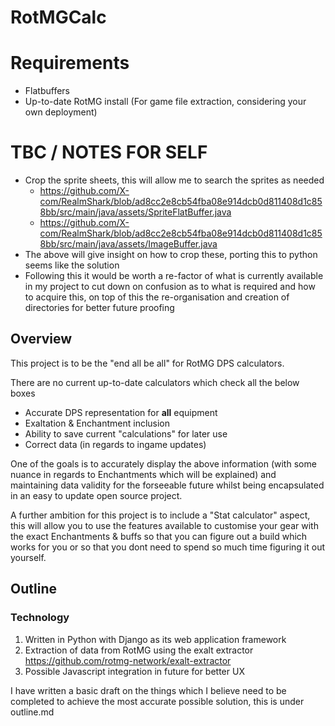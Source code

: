 # RotMGCalc

# Requirements

- Flatbuffers
- Up-to-date RotMG install (For game file extraction, considering your own deployment)

# TBC / NOTES FOR SELF

- Crop the sprite sheets, this will allow me to search the sprites as needed
  - https://github.com/X-com/RealmShark/blob/ad8cc2e8cb54fba08e914dcb0d811408d1c858bb/src/main/java/assets/SpriteFlatBuffer.java
  - https://github.com/X-com/RealmShark/blob/ad8cc2e8cb54fba08e914dcb0d811408d1c858bb/src/main/java/assets/ImageBuffer.java
- The above will give insight on how to crop these, porting this to python seems like the solution
- Following this it would be worth a re-factor of what is currently available in my project to cut down on 
confusion as to what is required and how to acquire this, on top of this the
re-organisation and creation of directories for better future proofing

## Overview

This project is to be the "end all be all" for RotMG DPS calculators.

There are no current up-to-date calculators which check all the below boxes

- Accurate DPS representation for **all** equipment
- Exaltation & Enchantment inclusion
- Ability to save current "calculations" for later use
- Correct data (in regards to ingame updates)

One of the goals is to accurately display the above information (with some nuance in regards to Enchantments which will be explained) and maintaining data validity for the forseeable future whilst being encapsulated in an easy to update open source project.

A further ambition for this project is to include a "Stat calculator" aspect, this will allow you to use the features available to customise your gear with the exact Enchantments & buffs so that you can figure out a build which works for you or so that you dont need to spend so much time figuring it out yourself. 

## Outline

### Technology

1. Written in Python with Django as its web application framework
2. Extraction of data from RotMG using the exalt extractor https://github.com/rotmg-network/exalt-extractor
3. Possible Javascript integration in future for better UX

I have written a basic draft on the things which I believe need to be completed to achieve the most accurate possible solution, this is under outline.md

